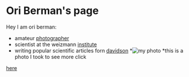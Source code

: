 # Ori Berman's page
Hey I am ori berman: 
* amateur [photographer](https://oriberman.myportfolio.com/)
* scientist at the weizmann [institute](https://www.weizmann.ac.il/CSB/Shalev-Benami/group-members)
* writing popular scientific articles forn [davidson](https://davidson.weizmann.ac.il/authors/%D7%90%D7%95%D7%A8%D7%99-%D7%91%D7%A8%D7%9E%D7%9F)
*![my photo](DSC_0147.jpg)
*this is a photo I took to see more click

[here](/my_photos_page.md)
